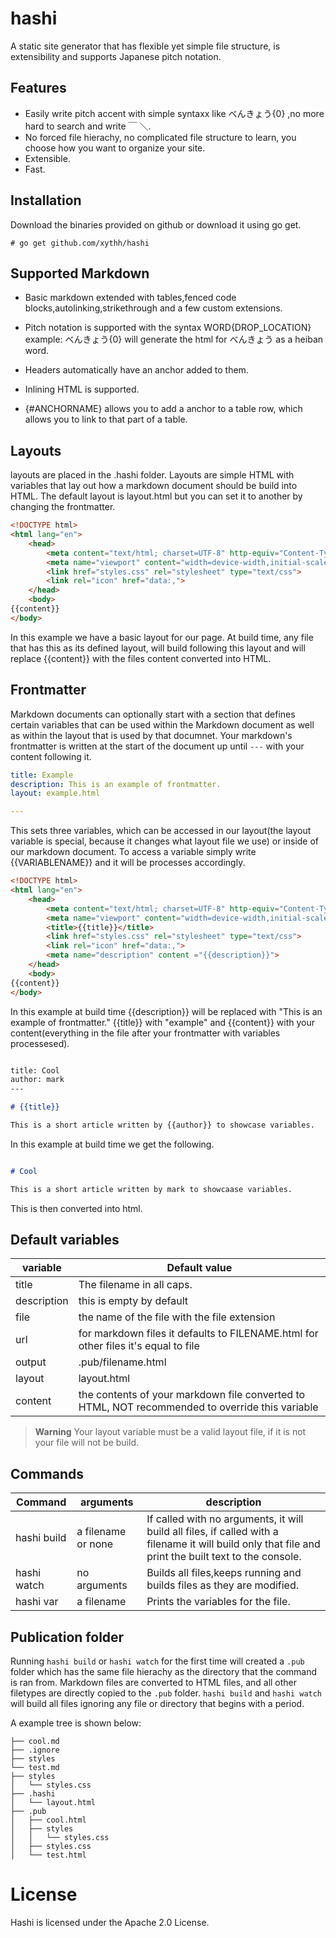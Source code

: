  hashi
 ==

A static site generator that has flexible yet simple file structure, is extensibility and supports Japanese pitch notation.

## Features

* Easily write pitch accent with simple syntaxx like べんきょう{0} ,no more hard to search and write  ￣  ＼.
* No forced file hierachy, no complicated file structure to learn, you choose how you want to organize your site.
* Extensible.
* Fast.

## Installation

Download the binaries provided on github or download it using go get.

	# go get github.com/xythh/hashi 


## Supported Markdown

* Basic markdown extended with tables,fenced code blocks,autolinking,strikethrough and a few custom extensions.

* Pitch notation is supported with the syntax WORD{DROP_LOCATION}<br>example: べんきょう{0} will generate the html for べんきょう as a heiban word.

* Headers automatically have an anchor added to them.

* Inlining HTML is supported.

* {#ANCHORNAME} allows you to add a anchor to a table row, which allows you to link to that part of a table.


## Layouts

layouts are placed in the .hashi folder. Layouts are simple HTML with variables that lay out how a markdown document should be build into HTML. The default layout is layout.html but you can set it to another by changing the frontmatter.

``` html
<!DOCTYPE html>
<html lang="en">
	<head>
		<meta content="text/html; charset=UTF-8" http-equiv="Content-Type">
		<meta name="viewport" content="width=device-width,initial-scale=1.0">
		<link href="styles.css" rel="stylesheet" type="text/css">
		<link rel="icon" href="data:,">
	</head>
	<body>
{{content}}
</body>
```
In this example we have a basic layout for our page. At build time, any file that has this as its defined layout, will build following this layout and will replace {{content}} with the files content converted into HTML.

## Frontmatter

Markdown documents can optionally start with a section that defines certain variables that can be used within the Markdown document as well as within the layout that is used by that documnet. Your markdown's frontmatter is written at the start of the document up until  `---` with your content following it.

``` yaml
title: Example
description: This is an example of frontmatter.
layout: example.html

---
```
This sets three variables, which can be accessed in our layout(the layout variable is special, because it changes what layout file we use) or inside of our markdown document. To access a variable simply write {{VARIABLENAME}} and it will be processes accordingly.

``` html
<!DOCTYPE html>
<html lang="en">
	<head>
		<meta content="text/html; charset=UTF-8" http-equiv="Content-Type">
		<meta name="viewport" content="width=device-width,initial-scale=1.0">
		<title>{{title}}</title>
		<link href="styles.css" rel="stylesheet" type="text/css">
		<link rel="icon" href="data:,">
		<meta name="description" content ="{{description}}">
	</head>
	<body>
{{content}}
</body>

```

In this example  at build time {{description}} will be replaced with "This is an example of frontmatter." {{title}} with "example" and {{content}} with your content(everything in the file after your frontmatter with variables processesed).

``` markdown

title: Cool
author: mark
---

# {{title}}

This is a short article written by {{author}} to showcase variables.

```
In this example at build time we get the following.

``` markdown

# Cool

This is a short article written by mark to showcaase variables.

```
This is then converted into html.

## Default variables
| variable    | Default value                                                                                        |
|-------------|-------------------------------------------------------------------------------------------------     |
| title       | The filename in all caps.                                                                            |
| description | this is empty by default                                                                             |
| file        | the name of the file with the file extension                                                         |
| url         | for markdown files it defaults to FILENAME.html for other files it's equal    to file                |
| output      | .pub/filename.html                                                                                   |
| layout      | layout.html                                                                                          |
| content     | the contents of your markdown file converted to HTML, NOT recommended to override this variable      |

> **Warning**
 Your layout variable must be a valid layout file, if it is not your file will not be build.
 
 
## Commands
| Command     | arguments          | description                                                                                                                                             |
|-------------|--------------------|---------------------------------------------------------------------------------------------------------------------------------------------------------|
| hashi build | a filename or none | If called with no arguments, it will build all files, if called with a filename it will build only that file and print the built text to the console. |
| hashi watch | no arguments       | Builds all files,keeps running and builds files as they are modified.                                                                                    |
| hashi var   | a filename         | Prints the variables for the file.                                                                                                                      |
 
 ## Publication folder
 
 Running `hashi build` or `hashi watch` for the first time will created a `.pub` folder which has the same file hierachy as the directory that the command is ran from. Markdown files are converted to HTML files, and all other filetypes are directly copied to the `.pub` folder.  `hashi build` and `hashi watch` will build all files ignoring any file or directory that begins with a period.
 
 A example tree is shown below:
 ```
├── cool.md
├── .ignore
├── styles
└── test.md
├── styles
│   └── styles.css
├── .hashi
│   └── layout.html
├── .pub
│   ├── cool.html
│   ├── styles
│   │   └── styles.css
│   ├── styles.css
│   └── test.html

```


# License
Hashi is licensed under the Apache 2.0 License.

